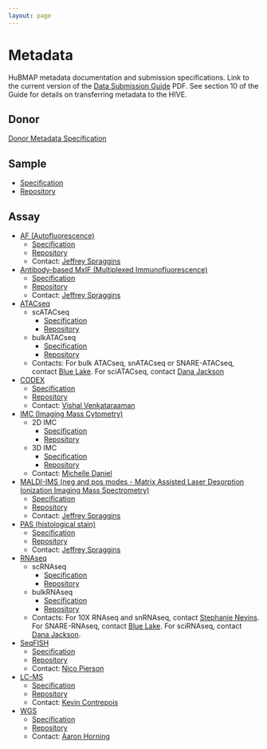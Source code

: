 ```yaml
---
layout: page
---
```

# Metadata

HuBMAP metadata documentation and submission specifications.
Link to the current version of the [Data Submission Guide](https://drive.google.com/file/d/1BXyWiu_Dixo5o-C3rrdpstb5g8u-d5NW/view?usp=sharing) PDF.
See section 10 of the Guide for details on transferring metadata to the HIVE.

## Donor

[Donor Metadata Specification](/donor)

## Sample
- [Specification](https://hubmapconsortium.github.io/ingest-validation-tools/sample/)
- [Repository](https://github.com/hubmapconsortium/ingest-validation-tools/tree/master/docs/sample)

## Assay

- [AF (Autofluorescence)](/assays/af)
  - [Specification](https://hubmapconsortium.github.io/ingest-validation-tools/af/)
  - [Repository](https://github.com/hubmapconsortium/ingest-validation-tools/tree/main/docs/af)
  - Contact: [Jeffrey Spraggins](mailto:jeff.spraggins@vanderbilt.edu)
- [Antibody-based MxIF (Multiplexed Immunofluorescence)](/assays/mxif)
  - [Specification](https://hubmapconsortium.github.io/ingest-validation-tools/mxif)
  - [Repository](https://github.com/hubmapconsortium/ingest-validation-tools/tree/main/docs/mxif)
  - Contact: [Jeffrey Spraggins](mailto:jeff.spraggins@vanderbilt.edu)
- [ATACseq](/assays/atacseq)
  - scATACseq
    - [Specification](https://hubmapconsortium.github.io/ingest-validation-tools/scatacseq)
    - [Repository](https://github.com/hubmapconsortium/ingest-validation-tools/tree/main/docs/scatacseq)
  - bulkATACseq
    - [Specification](https://hubmapconsortium.github.io/ingest-validation-tools/bulkatacseq)
    - [Repository](https://github.com/hubmapconsortium/ingest-validation-tools/tree/main/docs/bulkatacseq)
  - Contacts: For bulk ATACseq, snATACseq or SNARE-ATACseq, contact [Blue Lake](mailto:b1lake@eng.ucsd.edu).
      For sciATACseq, contact [Dana Jackson](mailto:danaj77@uw.edu)
- [CODEX](/assays/codex)
  - [Specification](https://hubmapconsortium.github.io/ingest-validation-tools/codex)
  - [Repository](https://github.com/hubmapconsortium/ingest-validation-tools/tree/main/docs/codex)
  - Contact: [Vishal Venkataraaman](mailto:vgautham@stanford.edu)
- [IMC (Imaging Mass Cytometry) ](/assays/imc)
  - 2D IMC
    - [Specification](https://hubmapconsortium.github.io/ingest-validation-tools/imc)
    - [Repository](https://github.com/hubmapconsortium/ingest-validation-tools/tree/main/docs/imc)
  - 3D IMC
    - [Specification](https://hubmapconsortium.github.io/ingest-validation-tools/imc3d)
    - [Repository](https://github.com/hubmapconsortium/ingest-validation-tools/tree/main/docs/imc3d)
  - Contact: [Michelle Daniel](mailto:michelle.daniel@uzh.ch)
- [MALDI-IMS (neg and pos modes - Matrix Assisted Laser Desorption Ionization Imaging Mass Spectrometry)](/assays/ims)
  - [Specification](https://hubmapconsortium.github.io/ingest-validation-tools/ims)
  - [Repository](https://github.com/hubmapconsortium/ingest-validation-tools/tree/main/docs/ims)
  - Contact: [Jeffrey Spraggins](mailto:jeff.spraggins@vanderbilt.edu)
- [PAS (histological stain)](/assays/pas)
  - [Specification](https://hubmapconsortium.github.io/ingest-validation-tools/stained)
  - [Repository](https://github.com/hubmapconsortium/ingest-validation-tools/tree/main/docs/stained)
  - Contact: [Jeffrey Spraggins](mailto:jeff.spraggins@vanderbilt.edu)
- [RNAseq](/assays/rnaseq)
  - scRNAseq
    - [Specification](https://hubmapconsortium.github.io/ingest-validation-tools/scrnaseq)
    - [Repository](https://github.com/hubmapconsortium/ingest-validation-tools/tree/main/docs/scrnaseq)
  - bulkRNAseq
    - [Specification](https://hubmapconsortium.github.io/ingest-validation-tools/bulkrnaseq)
    - [Repository](https://github.com/hubmapconsortium/ingest-validation-tools/tree/main/docs/bulkrnaseq)
  - Contacts: For 10X RNAseq and snRNAseq, contact [Stephanie Nevins](mailto:snevins@stanford.edu). 
    For SNARE-RNAseq, contact [Blue Lake](mailto:b1lake@eng.ucsd.edu).
    For sciRNAseq, contact [Dana Jackson](mailto:danaj77@uw.edu). 
- [SeqFISH](/assays/seqfish)
  - [Specification](https://hubmapconsortium.github.io/ingest-validation-tools/seqfish)
  - [Repository](https://github.com/hubmapconsortium/ingest-validation-tools/tree/main/docs/seqfish)
  - Contact: [Nico Pierson](mailto:nicogpt@caltech.edu)
- [LC-MS](/assays/lcms)
  - [Specification](https://hubmapconsortium.github.io/ingest-validation-tools/lcms)
  - [Repository](https://github.com/hubmapconsortium/ingest-validation-tools/tree/main/docs/lcms)
  - Contact: [Kevin Contrepois](mailto:kcontrep@stanford.edu)
- [WGS](/assays/wgs)
  - [Specification](https://hubmapconsortium.github.io/ingest-validation-tools/wgs)
  - [Repository](https://github.com/hubmapconsortium/ingest-validation-tools/tree/main/docs/wgs)
  - Contact: [Aaron Horning](mailto:ahorning@stanford.edu)
